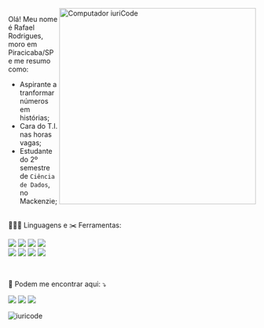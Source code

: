<img src="https://raw.githubusercontent.com/MicaelliMedeiros/micaellimedeiros/master/image/computer-illustration.png" min-width="400px" max-width="400px" width="400px" align="right" alt="Computador iuriCode">

<p align="left"> 
  Olá! Meu nome é Rafael Rodrigues, moro em Piracicaba/SP e me resumo como:
 
  * Aspirante a tranformar números em histórias; <br>
  * Cara do T.I. nas horas vagas;<br>
  * Estudante do 2º semestre de `Ciência de Dados`, no Mackenzie;<br><br>
  </p>
  
<p align="left">
  👨🏽‍💻  Linguagens e ✂️ Ferramentas:<br></p>
<p align="left">  
  <img src="https://img.shields.io/badge/Python-14354C?style=for-the-badge&logo=python&logoColor=white"/> 
  <img src="https://img.shields.io/badge/GitHub-100000?style=for-the-badge&labelColor=black&logo=github&logoColor=white" />
  <img src="https://img.shields.io/badge/Jupyter-F37626?style=for-the-badge&labelColor=F37626&logo=jupyter&logoColor=white" />
  <img src="https://img.shields.io/badge/Anaconda-44a833?style=for-the-badge&labelColor=44a833&logo=anaconda&logoColor=white" /><br>
  <img src="https://img.shields.io/badge/MySQL-4479a1?style=for-the-badge&labelColor=4479a1&logo=MySQL&logoColor=white" />
  <img src="https://img.shields.io/badge/Colab-F9AB00?style=for-the-badge&logo=Google%20Colab&logoColor=orange" />
  <img src="https://img.shields.io/badge/Excel-217346?style=for-the-badge&logo=microsoft-excel&logoColor=white" />
  <img src="https://img.shields.io/badge/RStudio-276DC3?style=for-the-badge&logo=R&logoColor=4D8DC9" /></p>
  <br>

<p align="left">
  💌 Podem me encontrar aqui: ⤵️
</p>

<p align="left">
<a href="https://www.linkedin.com/in/rafael-rodrigues-945269180/" target="_blank" alt="Linkedin">
  <img src="https://img.shields.io/badge/-Linkedin-0e76a8?style=flat-square&logo=Linkedin&logoColor=white" /></a>

  <a href="mailto:'rafarodrigues33@gmail.com'" alt="Gmail">
  <img src="https://img.shields.io/badge/-Gmail-FF0000?style=flat-square&labelColor=FF0000&logo=gmail&logoColor=white" /></a>

  <a href="https://www.kaggle.com/rafarodrigues33" target="_blank" alt="Kaggle">
  <img src="https://img.shields.io/badge/Kaggle-20beff?style=flat-square&labelColor=20beff&logo=Kaggle&logoColor=white" /></a>
</p>  

![iuricode](https://github-readme-stats.vercel.app/api/top-langs/?username=rafarodrigues&hide=html&layout=compact&theme=tokyonight)

